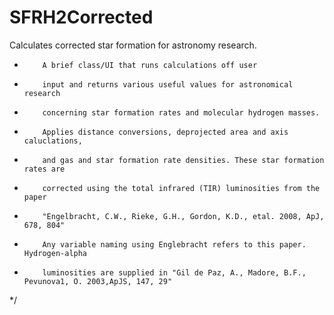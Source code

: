 SFRH2Corrected
==============

Calculates corrected star formation for astronomy research. 

 * 		   A brief class/UI that runs calculations off user
 *         input and returns various useful values for astronomical research
 *         concerning star formation rates and molecular hydrogen masses.
 *         Applies distance conversions, deprojected area and axis caluclations,
 *         and gas and star formation rate densities. These star formation rates are 
 *         corrected using the total infrared (TIR) luminosities from the paper
 *         "Engelbracht, C.W., Rieke, G.H., Gordon, K.D., etal. 2008, ApJ, 678, 804"
 *         Any variable naming using Englebracht refers to this paper. Hydrogen-alpha 
 *         luminosities are supplied in "Gil de Paz, A., Madore, B.F., Pevunova1, O. 2003,ApJS, 147, 29"
 */

